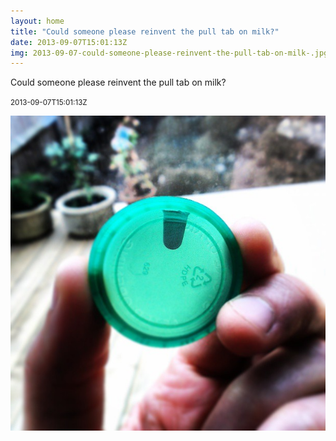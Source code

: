 ```yaml
---
layout: home
title: "Could someone please reinvent the pull tab on milk?"
date: 2013-09-07T15:01:13Z
img: 2013-09-07-could-someone-please-reinvent-the-pull-tab-on-milk-.jpg
---
```


Could someone please reinvent the pull tab on milk?

<small>2013-09-07T15:01:13Z</small>

![Could someone please reinvent the pull tab on milk?](2013-09-07-could-someone-please-reinvent-the-pull-tab-on-milk-.jpg)
